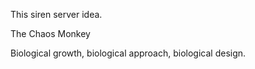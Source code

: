 This siren server idea.

The Chaos Monkey

Biological growth, biological approach, biological design.